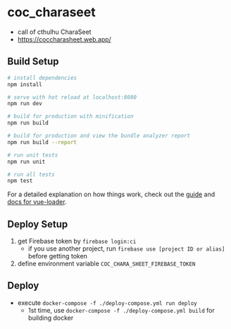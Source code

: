 # coc_charaseet

- call of cthulhu CharaSeet
- https://coccharasheet.web.app/

## Build Setup

``` bash
# install dependencies
npm install

# serve with hot reload at localhost:8080
npm run dev

# build for production with minification
npm run build

# build for production and view the bundle analyzer report
npm run build --report

# run unit tests
npm run unit

# run all tests
npm test
```

For a detailed explanation on how things work, check out the [guide](http://vuejs-templates.github.io/webpack/) and [docs for vue-loader](http://vuejs.github.io/vue-loader).

## Deploy Setup

1. get Firebase token by `firebase login:ci`
   - if you use another project, run `firebase use [project ID or alias]` before getting token
2. define environment variable `COC_CHARA_SHEET_FIREBASE_TOKEN`

## Deploy

- execute `docker-compose -f ./deploy-compose.yml run deploy`
  - 1st time, use `docker-compose -f ./deploy-compose.yml build` for building docker
